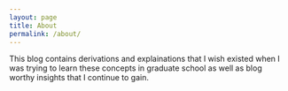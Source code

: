 ```yaml
---
layout: page
title: About
permalink: /about/
---
```


This blog contains derivations and explainations that I wish existed
when I was trying to learn these concepts in graduate school as well as
blog worthy insights that I continue to gain.
